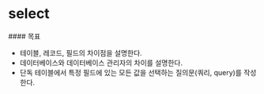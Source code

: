 
# select

<div class="objectives" markdown="1">
#### 목표
  
*   테이블, 레코드, 필드의 차이점을 설명한다.
*   데이터베이스와 데이터베이스 관리자의 차이를 설명한다.
*   단독 테이블에서 특정 필드에 있는 모든 값을 선택하는 질의문(쿼리, query)를 작성한다.
</div>
  